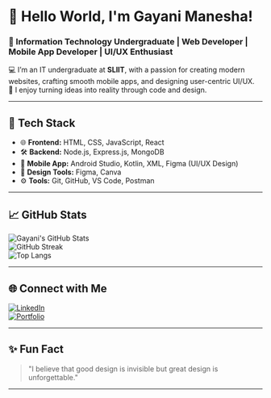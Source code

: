 # 👋 Hello World, I'm Gayani Manesha!

### 🚀 Information Technology Undergraduate | Web Developer | Mobile App Developer | UI/UX Enthusiast

💻 I’m an IT undergraduate at **SLIIT**, with a passion for creating modern websites, crafting smooth mobile apps, and designing user-centric UI/UX.  
🎨 I enjoy turning ideas into reality through code and design.

---

## 🚀 Tech Stack
- 🌐 **Frontend:** HTML, CSS, JavaScript, React
- 🛠️ **Backend:** Node.js, Express.js, MongoDB
- 📱 **Mobile App:** Android Studio, Kotlin, XML, Figma (UI/UX Design)
- 🎨 **Design Tools:** Figma, Canva
- ⚙️ **Tools:** Git, GitHub, VS Code, Postman

---

## 📈 GitHub Stats

![Gayani's GitHub Stats](https://github-readme-stats.vercel.app/api?username=GayaniManesha&show_icons=true&theme=tokyonight)  
![GitHub Streak](https://streak-stats.demolab.com?user=GayaniManesha&theme=tokyonight&border_radius=5)  
![Top Langs](https://github-readme-stats.vercel.app/api/top-langs/?username=GayaniManesha&layout=compact&theme=tokyonight)

---

## 🌐 Connect with Me

[![LinkedIn](https://img.shields.io/badge/LinkedIn-blue?style=for-the-badge&logo=linkedin)](https://www.linkedin.com/in/your-link)  
[![Portfolio](https://img.shields.io/badge/Portfolio-FF5733?style=for-the-badge&logo=firefox&logoColor=white)](https://your-portfolio-link.com)

---

## ✨ Fun Fact
> "I believe that good design is invisible but great design is unforgettable."

---

